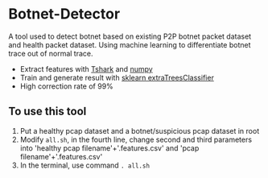# Botnet-Detector
A tool used to detect botnet based on existing P2P botnet packet dataset and health packet dataset. Using machine learning to differentiate botnet trace out of normal trace.

* Extract features with [Tshark](https://linux.die.net/man/1/tshark) and [numpy](http://www.numpy.org/)
* Train and generate result with [sklearn extraTreesClassifier](http://scikit-learn.org/stable/modules/generated/sklearn.ensemble.ExtraTreesClassifier.html)
* High correction rate of 99%

## To use this tool

1. Put a healthy pcap dataset and a botnet/suspicious pcap dataset in root
2. Modify `all.sh`, in the fourth line, change second and third parameters into 'healthy pcap filename'+'.features.csv' and 'pcap filename'+'.features.csv'
3. In the terminal, use command `. all.sh`
